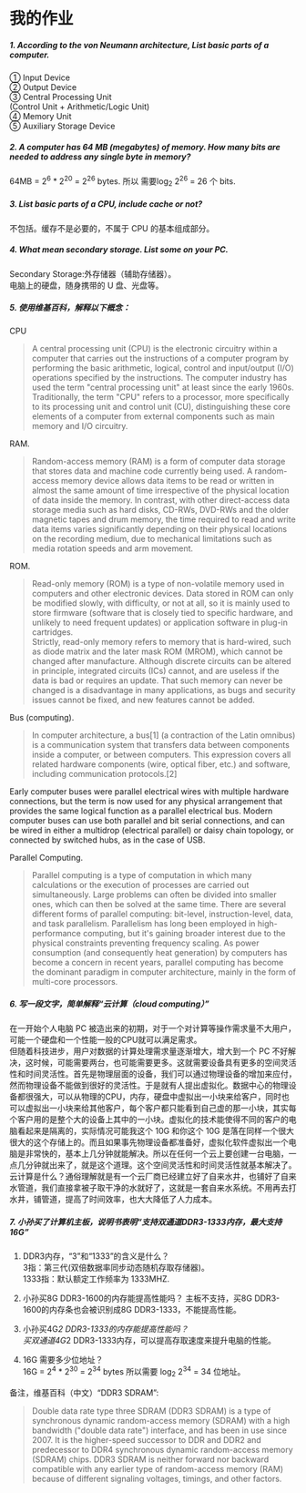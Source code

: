 # 我的作业

##### 1. According to the von Neumann architecture, List basic parts of a computer.  
① Input Device  
② Output Device  
③ Central Processing Unit  
   (Control Unit + Arithmetic/Logic Unit)  
④ Memory Unit  
⑤ Auxiliary Storage Device  

##### 2. A computer has 64 MB (megabytes) of memory. How many bits are needed to address any single byte in memory?  
64MB = 2<sup>6</sup> * 2<sup>20</sup> = 2<sup>26</sup> bytes. 
所以 需要log<sub>2</sub> 2<sup>26</sup> = 26 个 bits.

##### 3. List basic parts of a CPU, include cache or not?   
不包括。缓存不是必要的，不属于 CPU 的基本组成部分。
##### 4. What mean secondary storage. List some on your PC.     
Secondary Storage:外存储器（辅助存储器）。  
电脑上的硬盘，随身携带的 U 盘、光盘等。

##### 5. 使用维基百科，解释以下概念：  
CPU
>A central processing unit (CPU) is the electronic circuitry within a computer that carries out the instructions of a computer program by performing the basic arithmetic, logical, control and input/output (I/O) operations specified by the instructions. The computer industry has used the term "central processing unit" at least since the early 1960s. Traditionally, the term "CPU" refers to a processor, more specifically to its processing unit and control unit (CU), distinguishing these core elements of a computer from external components such as main memory and I/O circuitry.

RAM.  
>Random-access memory (RAM) is a form of computer data storage that stores data and machine code currently being used. A random-access memory device allows data items to be read or written in almost the same amount of time irrespective of the physical location of data inside the memory. In contrast, with other direct-access data storage media such as hard disks, CD-RWs, DVD-RWs and the older magnetic tapes and drum memory, the time required to read and write data items varies significantly depending on their physical locations on the recording medium, due to mechanical limitations such as media rotation speeds and arm movement.

ROM.  
>Read-only memory (ROM) is a type of non-volatile memory used in computers and other electronic devices. Data stored in ROM can only be modified slowly, with difficulty, or not at all, so it is mainly used to store firmware (software that is closely tied to specific hardware, and unlikely to need frequent updates) or application software in plug-in cartridges.  
Strictly, read-only memory refers to memory that is hard-wired, such as diode matrix and the later mask ROM (MROM), which cannot be changed after manufacture. Although discrete circuits can be altered in principle, integrated circuits (ICs) cannot, and are useless if the data is bad or requires an update. That such memory can never be changed is a disadvantage in many applications, as bugs and security issues cannot be fixed, and new features cannot be added. 

Bus (computing).  
>In computer architecture, a bus[1] (a contraction of the Latin omnibus) is a communication system that transfers data between components inside a computer, or between computers. This expression covers all related hardware components (wire, optical fiber, etc.) and software, including communication protocols.[2]

Early computer buses were parallel electrical wires with multiple hardware connections, but the term is now used for any physical arrangement that provides the same logical function as a parallel electrical bus. Modern computer buses can use both parallel and bit serial connections, and can be wired in either a multidrop (electrical parallel) or daisy chain topology, or connected by switched hubs, as in the case of USB.

Parallel Computing.
>Parallel computing is a type of computation in which many calculations or the execution of processes are carried out simultaneously. Large problems can often be divided into smaller ones, which can then be solved at the same time. There are several different forms of parallel computing: bit-level, instruction-level, data, and task parallelism. Parallelism has long been employed in high-performance computing, but it's gaining broader interest due to the physical constraints preventing frequency scaling. As power consumption (and consequently heat generation) by computers has become a concern in recent years, parallel computing has become the dominant paradigm in computer architecture, mainly in the form of multi-core processors.

##### 6. 写一段文字，简单解释“云计算（cloud computing）”  
在一开始个人电脑 PC 被造出来的初期，对于一个对计算等操作需求量不大用户，可能一个硬盘和一个性能一般的CPU就可以满足需求。   
但随着科技进步，用户对数据的计算处理需求量逐渐增大，增大到一个 PC 不好解决，这时候，可能需要两台，也可能需要更多。这就需要设备具有更多的空间灵活性和时间灵活性。首先是物理层面的设备，我们可以通过物理设备的增加来应付，然而物理设备不能做到很好的灵活性。于是就有人提出虚拟化。数据中心的物理设备都很强大，可以从物理的CPU，内存，硬盘中虚拟出一小块来给客户，同时也可以虚拟出一小块来给其他客户，每个客户都只能看到自己虚的那一小块，其实每个客户用的是整个大的设备上其中的一小块。虚拟化的技术能使得不同的客户的电脑看起来是隔离的，实际情况可能我这个 10G 和你这个 10G 是落在同样一个很大很大的这个存储上的。而且如果事先物理设备都准备好，虚拟化软件虚拟出一个电脑是非常快的，基本上几分钟就能解决。所以在任何一个云上要创建一台电脑，一点几分钟就出来了，就是这个道理。这个空间灵活性和时间灵活性就基本解决了。  
云计算是什么？通俗理解就是有一个云厂商已经建立好了自来水井，也铺好了自来水管道，我们直接拿被子取干净的水就好了，这就是一套自来水系统。不用再去打水井，铺管道，提高了时间效率，也大大降低了人力成本。

##### 7. 小孙买了计算机主板，说明书表明“支持双通道DDR3-1333内存，最大支持16G”
1) DDR3内存，“3”和“1333”的含义是什么？  
3指：第三代(双倍数据率同步动态随机存取存储器)。   
1333指：默认额定工作频率为 1333MHZ.  

2) 小孙买8G DDR3-1600的内存能提高性能吗？ 
主板不支持，买8G DDR3-1600的内存条也会被识别成8G DDR3-1333，不能提高性能。
3) 小孙买4G*2 DDR3-1333的内存能提高性能吗？  
买双通道4G*2 DDR3-1333内存，可以提高存取速度来提升电脑的性能。
4) 16G 需要多少位地址？  
16G = 2<sup>4</sup> * 2<sup>30</sup> = 2<sup>34</sup> bytes
所以需要 log<sub>2</sub> 2<sup>34</sup> = 34 位地址。

备注，维基百科（中文）“DDR3 SDRAM”:
>Double data rate type three SDRAM (DDR3 SDRAM) is a type of synchronous dynamic random-access memory (SDRAM) with a high bandwidth ("double data rate") interface, and has been in use since 2007. It is the higher-speed successor to DDR and DDR2 and predecessor to DDR4 synchronous dynamic random-access memory (SDRAM) chips. DDR3 SDRAM is neither forward nor backward compatible with any earlier type of random-access memory (RAM) because of different signaling voltages, timings, and other factors.